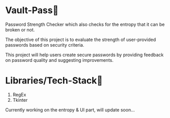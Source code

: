 # Vault-Pass🔐
Password Strength Checker which also checks for the entropy that it can be broken or not.

The objective of this project is to evaluate the strength of user-provided passwords based on security criteria.

This project will help users create secure passwords by providing feedback on password quality and suggesting improvements.

# Libraries/Tech-Stack👾
1. RegEx
2. Tkinter



Currently working on the entropy & UI part, will update soon...
